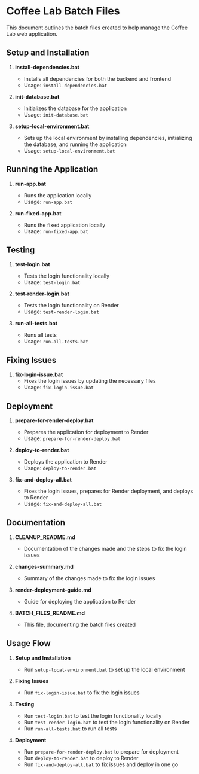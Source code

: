 # Coffee Lab Batch Files

This document outlines the batch files created to help manage the Coffee Lab web application.

## Setup and Installation

1. **install-dependencies.bat**
   - Installs all dependencies for both the backend and frontend
   - Usage: `install-dependencies.bat`

2. **init-database.bat**
   - Initializes the database for the application
   - Usage: `init-database.bat`

3. **setup-local-environment.bat**
   - Sets up the local environment by installing dependencies, initializing the database, and running the application
   - Usage: `setup-local-environment.bat`

## Running the Application

1. **run-app.bat**
   - Runs the application locally
   - Usage: `run-app.bat`

2. **run-fixed-app.bat**
   - Runs the fixed application locally
   - Usage: `run-fixed-app.bat`

## Testing

1. **test-login.bat**
   - Tests the login functionality locally
   - Usage: `test-login.bat`

2. **test-render-login.bat**
   - Tests the login functionality on Render
   - Usage: `test-render-login.bat`

3. **run-all-tests.bat**
   - Runs all tests
   - Usage: `run-all-tests.bat`

## Fixing Issues

1. **fix-login-issue.bat**
   - Fixes the login issues by updating the necessary files
   - Usage: `fix-login-issue.bat`

## Deployment

1. **prepare-for-render-deploy.bat**
   - Prepares the application for deployment to Render
   - Usage: `prepare-for-render-deploy.bat`

2. **deploy-to-render.bat**
   - Deploys the application to Render
   - Usage: `deploy-to-render.bat`

3. **fix-and-deploy-all.bat**
   - Fixes the login issues, prepares for Render deployment, and deploys to Render
   - Usage: `fix-and-deploy-all.bat`

## Documentation

1. **CLEANUP_README.md**
   - Documentation of the changes made and the steps to fix the login issues

2. **changes-summary.md**
   - Summary of the changes made to fix the login issues

3. **render-deployment-guide.md**
   - Guide for deploying the application to Render

4. **BATCH_FILES_README.md**
   - This file, documenting the batch files created

## Usage Flow

1. **Setup and Installation**
   - Run `setup-local-environment.bat` to set up the local environment

2. **Fixing Issues**
   - Run `fix-login-issue.bat` to fix the login issues

3. **Testing**
   - Run `test-login.bat` to test the login functionality locally
   - Run `test-render-login.bat` to test the login functionality on Render
   - Run `run-all-tests.bat` to run all tests

4. **Deployment**
   - Run `prepare-for-render-deploy.bat` to prepare for deployment
   - Run `deploy-to-render.bat` to deploy to Render
   - Run `fix-and-deploy-all.bat` to fix issues and deploy in one go
